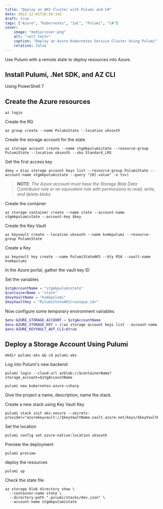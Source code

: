 ```yaml
---
title: "Deploy an AKS Cluster with Pulumi and C#"
date: 2022-12-01T16:16:14Z
draft: true
tags: ["Azure", "Kubernetes", "IaC", "Pulumi", "C#"]
cover:
    image: "media/cover.png"
    alt: "<alt text>"
    caption: "Deploy an Azure Kubernetes Service Cluster Using Pulumi"
    relative: false
---
```


Use Pulumi with a remote state to deploy resources into Azure.

## Install Pulumi, .Net SDK, and AZ CLI

Using PowerShell 7

## Create the Azure resources

```terminal
az login
```

Create the RG

```terminal
az group create --name PulumiState --location uksouth
```

Create the storage account for the state

```terminal
az storage account create --name stgmkpulumistate --resource-group PulumiState --location uksouth --sku Standard_LRS
```

Get the first access key

```terminal
$key = $(az storage account keys list --resource-group PulumiState --account-name stgmkpulumistate --query "[0].value" -o tsv)
```

> __NOTE__: _The Azure account must have the Storage Blob Data Contributor role or an equivalent role with permissions to read, write, and delete blobs_

Create the container

```terminal
az storage container create --name state --account-name stgmkpulumistate --account-key $key
```

Create the Key Vault

```terminal
az keyvault create --location uksouth --name kvmkpulumi --resource-group PulumiState
```

Create a Key

```terminal
az keyvault key create --name PulumiStateAKS --kty RSA --vault-name kvmkpulumi
```

In the Azure portal, gather the vault key ID

Set the variables

```powershell
$stgAccountName = "stgmkpulumistate"
$containerName = "state"
$keyVaultName = "kvmkpulumi"
$keyVaultKey = "PulumiStateAKS/<unique_id>"
```

Now configure some temporary environment variables

```powershell
$env:AZURE_STORAGE_ACCOUNT = $stgAccountName
$env:AZURE_STORAGE_KEY = $(az storage account keys list --account-name $stgAccountName --query [0].value --output=tsv)
$env:AZURE_KEYVAULT_AUT_CLI=$true
```

## Deploy a Storage Account Using Pulumi

```terminal
mkdir pulumi-aks && cd pulumi-aks
```

Log into Pulumi's new backend

```terminal
pulumi login --cloud-url azblob://$containerName?storage_account=$stgAccountName
```

```terminal
pulumi new kubernetes-azure-csharp
```

Give the project a name, description, name the stack.

Create a new stack using Key Vault Key

```terminal
pulumi stack init aks-secure --secrets-provider="azurekeyvault://$keyVaultName.vault.azure.net/keys/$keyVaultKey"
```

Set the location 

```terminal
pulumi config set azure-native:location uksouth
```

Preview the deployment

```terminal
pulumi preview
```

deploy the resources

```terminal
pulumi up
```

Check the state file

```terminal
az storage blob directory show \
  --container-name state \
  --directory-path ".pulumi/stacks/dev.json" \
  --account-name stgmkpulumistate
```

